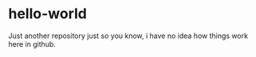 # hello-world
Just another repository
just so you know, i have no idea how things work here in github.
